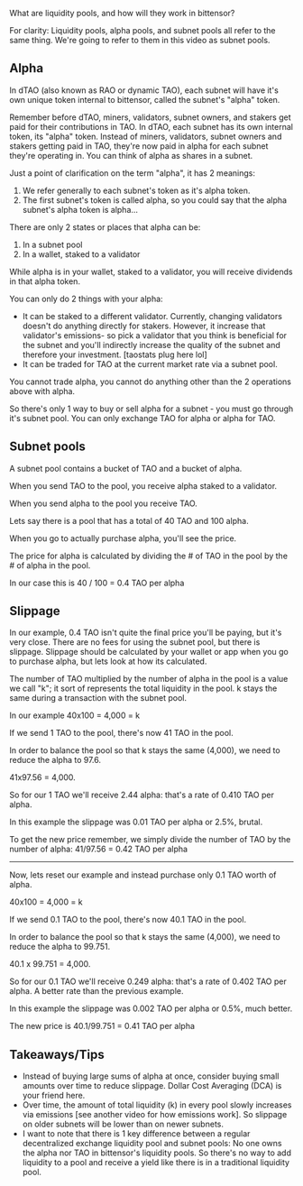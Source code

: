 
What are liquidity pools, and how will they work in bittensor?

For clarity: Liquidity pools, alpha pools, and subnet pools all refer to the same thing.  We're going to refer to them in this video as subnet pools.

Alpha
------------------------
In dTAO (also known as RAO or dynamic TAO), each subnet will have it's own unique token internal to bittensor, called the subnet's "alpha" token.

Remember before dTAO, miners, validators, subnet owners, and stakers get paid for their contributions in TAO.  In dTAO, each subnet has its own internal token, its "alpha" token.  Instead of miners, validators, subnet owners and stakers getting paid in TAO, they're now paid in alpha for each subnet they're operating in.  You can think of alpha as shares in a subnet.

Just a point of clarification on the term "alpha", it has 2 meanings:
1. We refer generally to each subnet's token as it's alpha token.
2. The first subnet's token is called alpha, so you could say that the alpha subnet's alpha token is alpha...

There are only 2 states or places that alpha can be:

1. In a subnet pool
2. In a wallet, staked to a validator

While alpha is in your wallet, staked to a validator, you will receive dividends in that alpha token.

You can only do 2 things with your alpha:
* It can be staked to a different validator.  Currently, changing validators doesn't do anything directly for stakers.  However, it increase that validator's emissions- so pick a validator that you think is beneficial for the subnet and you'll indirectly increase the quality of the subnet and therefore your investment. [taostats plug here lol]
* It can be traded for TAO at the current market rate via a subnet pool.

You cannot trade alpha, you cannot do anything other than the 2 operations above with alpha.

So there's only 1 way to buy or sell alpha for a subnet - you must go through it's subnet pool.  You can only exchange TAO for alpha or alpha for TAO.


Subnet pools
------------------------
A subnet pool contains a bucket of TAO and a bucket of alpha.

When you send TAO to the pool, you receive alpha staked to a validator.

When you send alpha to the pool you receive TAO.

Lets say there is a pool that has a total of 40 TAO and 100 alpha.

When you go to actually purchase alpha, you'll see the price.

The price for alpha is calculated by dividing the # of TAO in the pool by the # of alpha in the pool.

In our case this is 40 / 100 = 0.4 TAO per alpha


Slippage
------------------------
In our example, 0.4 TAO isn't quite the final price you'll be paying, but it's very close.  There are no fees for using the subnet pool, but there is slippage.  Slippage should be calculated by your wallet or app when you go to purchase alpha, but lets look at how its calculated.

The number of TAO multiplied by the number of alpha in the pool is a value we call "k"; it sort of represents the total liquidity in the pool.  k stays the same during a transaction with the subnet pool.

In our example 40x100 = 4,000 = k

If we send 1 TAO to the pool, there's now 41 TAO in the pool.

In order to balance the pool so that k stays the same (4,000), we need to reduce the alpha to 97.6.

41x97.56  = 4,000.

So for our 1 TAO we'll receive 2.44 alpha: that's a rate of 0.410 TAO per alpha.

In this example the slippage was 0.01 TAO per alpha or 2.5%, brutal.

To get the new price remember, we simply divide the number of TAO by the number of alpha: 41/97.56 = 0.42 TAO per alpha

-----------------
Now, lets reset our example and instead purchase only 0.1 TAO worth of alpha.

40x100 = 4,000 = k

If we send 0.1 TAO to the pool, there's now 40.1 TAO in the pool.

In order to balance the pool so that k stays the same (4,000), we need to reduce the alpha to 99.751.

40.1 x 99.751  = 4,000.

So for our 0.1 TAO we'll receive 0.249 alpha: that's a rate of 0.402 TAO per alpha.  A better rate than the previous example.

In this example the slippage was 0.002 TAO per alpha or 0.5%, much better.

The new price is 40.1/99.751 = 0.41 TAO per alpha


Takeaways/Tips
------------------------
* Instead of buying large sums of alpha at once, consider buying small amounts over time to reduce slippage.  Dollar Cost Averaging (DCA) is your friend here.
* Over time, the amount of total liquidity (k) in every pool slowly increases via emissions [see another video for how emissions work].  So slippage on older subnets will be lower than on newer subnets.
* I want to note that there is 1 key difference between a regular decentralized exchange liquidity pool and subnet pools:  No one owns the alpha nor TAO in bittensor's liquidity pools.  So there's no way to add liquidity to a pool and receive a yield like there is in a traditional liquidity pool.

